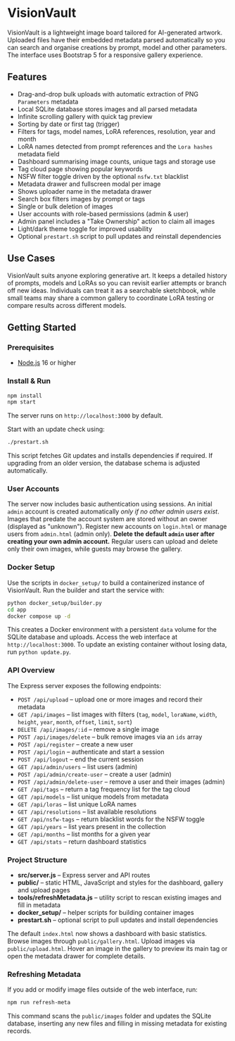 # VisionVault

VisionVault is a lightweight image board tailored for AI-generated artwork. Uploaded files have their embedded metadata parsed automatically so you can search and organise creations by prompt, model and other parameters. The interface uses Bootstrap 5 for a responsive gallery experience.

## Features

- Drag-and-drop bulk uploads with automatic extraction of PNG `Parameters` metadata
- Local SQLite database stores images and all parsed metadata
- Infinite scrolling gallery with quick tag preview
- Sorting by date or first tag (trigger)
- Filters for tags, model names, LoRA references, resolution, year and month
- LoRA names detected from prompt references and the `Lora hashes` metadata field
- Dashboard summarising image counts, unique tags and storage use
- Tag cloud page showing popular keywords
- NSFW filter toggle driven by the optional `nsfw.txt` blacklist
- Metadata drawer and fullscreen modal per image
- Shows uploader name in the metadata drawer
- Search box filters images by prompt or tags
- Single or bulk deletion of images
- User accounts with role-based permissions (admin & user)
- Admin panel includes a "Take Ownership" action to claim all images
- Light/dark theme toggle for improved usability
- Optional `prestart.sh` script to pull updates and reinstall dependencies

## Use Cases

VisionVault suits anyone exploring generative art. It keeps a detailed history of prompts, models and LoRAs so you can revisit earlier attempts or branch off new ideas. Individuals can treat it as a searchable sketchbook, while small teams may share a common gallery to coordinate LoRA testing or compare results across different models.

## Getting Started

### Prerequisites
- [Node.js](https://nodejs.org/) 16 or higher

### Install & Run
```bash
npm install
npm start
```
The server runs on `http://localhost:3000` by default.

Start with an update check using:
```bash
./prestart.sh
```
This script fetches Git updates and installs dependencies if required.
If upgrading from an older version, the database schema is adjusted automatically.

### User Accounts

The server now includes basic authentication using sessions. An initial `admin` account is created automatically *only if no other admin users exist*. Images that predate the account system are stored without an owner (displayed as "unknown"). Register new accounts on `login.html` or manage users from `admin.html` (admin only). **Delete the default `admin` user after creating your own admin account.** Regular users can upload and delete only their own images, while guests may browse the gallery.

### Docker Setup

Use the scripts in `docker_setup/` to build a containerized instance of VisionVault.
Run the builder and start the service with:

```bash
python docker_setup/builder.py
cd app
docker compose up -d
```

This creates a Docker environment with a persistent `data` volume for the SQLite
database and uploads. Access the web interface at `http://localhost:3000`.
To update an existing container without losing data, run `python update.py`.

### API Overview

The Express server exposes the following endpoints:

- `POST /api/upload` – upload one or more images and record their metadata
- `GET /api/images` – list images with filters (`tag`, `model`, `loraName`, `width`, `height`, `year`, `month`, `offset`, `limit`, `sort`)
- `DELETE /api/images/:id` – remove a single image
- `POST /api/images/delete` – bulk remove images via an `ids` array
- `POST /api/register` – create a new user
- `POST /api/login` – authenticate and start a session
- `POST /api/logout` – end the current session
- `GET /api/admin/users` – list users (admin)
- `POST /api/admin/create-user` – create a user (admin)
- `POST /api/admin/delete-user` – remove a user and their images (admin)
- `GET /api/tags` – return a tag frequency list for the tag cloud
- `GET /api/models` – list unique models from metadata
- `GET /api/loras` – list unique LoRA names
- `GET /api/resolutions` – list available resolutions
- `GET /api/nsfw-tags` – return blacklist words for the NSFW toggle
- `GET /api/years` – list years present in the collection
- `GET /api/months` – list months for a given year
- `GET /api/stats` – return dashboard statistics

### Project Structure
- **src/server.js** – Express server and API routes
- **public/** – static HTML, JavaScript and styles for the dashboard, gallery and upload pages
- **tools/refreshMetadata.js** – utility script to rescan existing images and fill in metadata
- **docker_setup/** – helper scripts for building container images
- **prestart.sh** – optional script to pull updates and install dependencies

The default `index.html` now shows a dashboard with basic statistics. Browse images through `public/gallery.html`. Upload images via `public/upload.html`. Hover an image in the gallery to preview its main tag or open the metadata drawer for complete details.

### Refreshing Metadata

If you add or modify image files outside of the web interface, run:

```bash
npm run refresh-meta
```

This command scans the `public/images` folder and updates the SQLite database, inserting any new files and filling in missing metadata for existing records.

